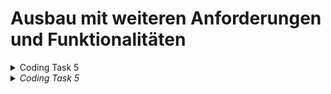 # Ausbau mit weiteren Anforderungen und Funktionalitäten

<details>
<summary>Coding Task 5</summary>

<details>
<summary>Implementiere die Abfrage von Fahrzeudaten anhand der Vin</summary>
<li>Führe den eingehenden Use Case <i>VehicleQuery</i> mit der Schnittstelle wie unten beschrieben ein.</li>
<li>Erweitere den ausgehenden Use Case <i>VehicleRepository<i/> um die Schnittstelle wie unten beschrieben.</li>
<li>Implementiere den eingehenden Use Case im <i>VehicleService</i></li>
</details>

<details>
 <summary>Schnittstelle VehicleQuery</summary>

```java
Vehicle findByVin(Vin vin);
```
</details>

<details>
 <summary>Schnittstelle VehicleRepository</summary>

```java
VehicleMotionData findVehicleMotionDataByVin(Vin vin);
```
</details>
</details>

<details>
<summary>Coding Task 5</summary>

<details>
<summary>Erweitere den Anwendungsfall der Fahrzeuganlage</summary>
<li>Führe die ausgehenden Use Cases <i>DetectInterpolTheftStatus</i> und <i>FetchHighRiskCountries</i> mit der Schnittstelle wie unten beschrieben ein.</li>
<li>Erweitere das Domänenmodell mit den benötigen Domänenobjekten</li>
<li>Implementiere die entsprechende ausgehenden Adapter für die eingeführten ausgehenden Use Cases</li>
<li>Führe den DomainService <i>TheftRiskRatingService</i> und lege die Klasse im vorgesehenen Package ab</li>
<li>Erweitere die Implementierung der Methode <i>createVehicle</i> im <i>VehicleService</i> um die Risikobewertung und die Abfrage bei Interpol</li>
<li>Eine Abfrage bei Interpol zum Diebstahlstatus des Fahrzeugs muss ab einem Risikowert von 75 durchgeführt werden</li>
</details>

<details>
 <summary>Schnittstelle DetectInterpolTheftStatus</summary>

```java
TheftStatus detect(Vin vin, LicensePlate licensePlate);
```

```java
public record TheftStatus(TheftStatusEnum value) {

    public TheftStatus {
        validateTheftStatus(value);
    }

    private void validateTheftStatus(TheftStatusEnum value) {
        if (!isTheftStatusValid(value)) {
            throw new IllegalStateException("anti theft status not valid");
        }
    }

    private boolean isTheftStatusValid(TheftStatusEnum value) {
        return value != null;
    }
}
```

```java
public enum TheftStatusEnum {
    UNKNOWN, STOLEN, APPROVED;
}
```

</details>

<details>
 <summary>Schnittstelle FetchHighRiskCountries</summary>

```java
List<HighRiskCountry> fetch();
```

```java
public record HighRiskCountry(String value) {
    private static final String COUNTRY_CODE_PATTERN = "[A-Z]{2}-[a-z]{2}";
    public HighRiskCountry {
        validateHighRiskCountry(value);
    }

    private void validateHighRiskCountry(String value) {
        if (!isHighRiskCountryValid(value)) {
            throw new IllegalStateException("high risk country is not valid");
        }
    }

    private boolean isHighRiskCountryValid(String value) {
        return value != null && value.matches(COUNTRY_CODE_PATTERN);
    }
}
```

</details>

<details>
 <summary>Implementierung TheftRiskRatingService</summary>

```java
public class TheftRiskRatingService {

    private static final String GERMAN_LICENSE_PLATE_PATTERN = "[A-ZÖÜÄ]{1,3}-[A-ZÖÜÄ]{1,2} [1-9]{1}[0-9]{1,3}";
    private static final String FRANCE_LICENSE_PLATE_PATTERN = "[A-Z]{3}-[0-9]{3}-[A-Z]{3}";
    private static final String GERMAN_COUNTRY_CODE = "DE-de";
    private static final String FRANCE_COUNTRY_CODE = "FR-fr";

    public Integer rateTheftRisk(RegistrationCountry registrationCountry, LicensePlate licensePlate, List<HighRiskCountry> highRiskCountries) {
        Integer riskScore = 0;
        String countryCodeOfLicensePlate = detectCountryCodeOfLicensePlate(licensePlate);
        String registrationCountryCode = registrationCountry.value();
        riskScore = riskScore + detectRiskPointByLicensePlate(countryCodeOfLicensePlate) +
                detectRiskPointByRegistrationCountry(registrationCountryCode) +
                detectRiskPointHighRiskCountry(highRiskCountries, countryCodeOfLicensePlate);
        if (!countryCodeOfLicensePlate.equals(registrationCountry)) {
            riskScore = riskScore + 15;
        }
        return riskScore;
    }

    private Integer detectRiskPointHighRiskCountry(List<HighRiskCountry> highRiskCountries, String countryCode) {
        boolean isHighRiskCountry = highRiskCountries.stream().filter(highRiskCountry -> highRiskCountry.equals(countryCode)).findFirst().isPresent();
        if (isHighRiskCountry) {
            return 20;
        }
        return 0;
    }

    private Integer detectRiskPointByRegistrationCountry(String countryCode) {
        if (countryCode.equals(GERMAN_COUNTRY_CODE)) {
            return 0;
        } else if (countryCode.equals(FRANCE_COUNTRY_CODE)) {
            return 0;
        } else {
            return 15;
        }
    }

    private Integer detectRiskPointByLicensePlate(String countryCode) {
        if (countryCode.equals(GERMAN_COUNTRY_CODE)) {
            return 0;
        } else if (countryCode.equals(FRANCE_COUNTRY_CODE)) {
            return 5;
        } else {
            return 15;
        }
    }

    private String detectCountryCodeOfLicensePlate(LicensePlate licensePlate) {
        if (licensePlate.value().matches(GERMAN_LICENSE_PLATE_PATTERN)) {
            return "DE-de";
        } else if (licensePlate.value().matches((FRANCE_LICENSE_PLATE_PATTERN))) {
            return "FR-fr";
        } //... and many more
        return "";
    }

}

```
</details>
</details>
